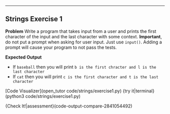 ----------

## Strings Exercise 1

**Problem**
Write a program that takes input from a user and prints the first character of the input and the last character with some context. **Important**, do not put a prompt when asking for user input. Just use `input()`. Adding a prompt will cause your program to not pass the tests.

**Expected Output**
* If `baseball` then you will print `b is the first chracter and l is the last character`
* If `cat` then you will print `c is the first character and t is the last character`

[Code Visualizer](open_tutor code/strings/exercise1.py)
{try it|terminal}(python3 code/strings/exercise1.py)

{Check It!|assessment}(code-output-compare-2841054492)

